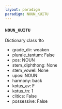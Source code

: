 ```yaml
---
layout: paradigm
paradigm: NOUN_KUITU
---
```

### ` NOUN_KUITU `

Dictionary class 1to
* grade_dir: weaken
* plurale_tantum: False
* pos: NOUN
* stem_diphthong: None
* stem_vowel: None
* upos: NOUN
* harmony: back
* kotus_av: F
* kotus_tn: 1
* clitics: False
* possessive: False
